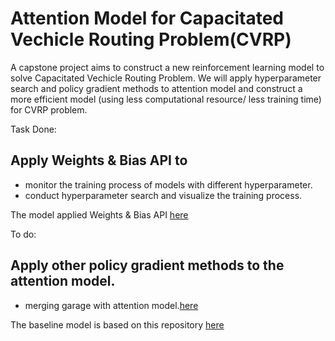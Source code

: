 # Attention Model for Capacitated Vechicle Routing Problem(CVRP)
A capstone project aims to construct a new reinforcement learning model to solve Capacitated Vechicle Routing Problem.
We will apply hyperparameter search and policy gradient methods to attention model and construct a more efficient model (using less computational resource/ less training time) for CVRP problem.

Task Done:

## Apply Weights & Bias API to 
- monitor the training process of models with different hyperparameter.
- conduct hyperparameter search and visualize the training process.  

The model applied Weights & Bias API [here](https://github.com/angela18199/CVRP_RL_Capstone/tree/main/hyper_attention)



To do:  
## Apply other policy gradient methods to the attention model.   
- merging garage with attention model.[here](https://github.com/angela18199/CVRP_RL_Capstone/tree/main/garage_attention)



The baseline model is based on this repository [here](https://github.com/wouterkool/attention-learn-to-route)
